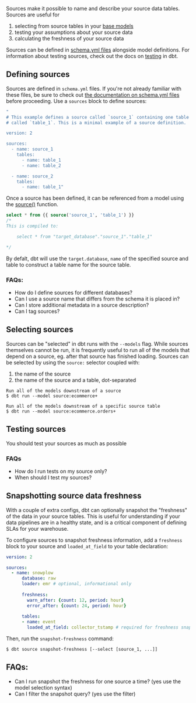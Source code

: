 Sources make it possible to name and describe your source data tables. Sources are useful for
1. selecting from source tables in your [base models](doc:best-practices#section-limit-dependencies-on-raw-data)
2. testing your assumptions about your source data
3. calculating the freshness of your source data

Sources can be defined in [schema.yml files](doc:schemayml-files) alongside model definitions. For information about testing sources, check out the docs on [testing](doc:testing) in dbt.

## Defining sources

Sources are defined in `schema.yml` files. If you're not already familiar with these files, be sure to check out [the documentation on schema.yml files](doc:schemayml-files) before proceeding. Use a `sources` block to define sources:
```yml
"
# This example defines a source called `source_1` containing one table
# called `table_1`. This is a minimal example of a source definition.

version: 2

sources:
  - name: source_1
    tables:
      - name: table_1
      - name: table_2

  - name: source_2
    tables:
      - name: table_1"
```

Once a source has been defined, it can be referenced from a model using the [source()](doc:source) function.
```sql
select * from {{ source('source_1', 'table_1') }}
/*
This is compiled to:

    select * from "target_database"."source_1"."table_1"

*/
```

By defalt, dbt will use the `target.database`, `name` of the specified source and table to construct a table name for the source table. 

### FAQs:
* How do I define sources for different databases?
* Can I use a source name that differs from the schema it is placed in?
* Can I store additional metadata in a source description?
* Can I tag sources?


## Selecting sources

Sources can be "selected" in dbt runs with the `--models` flag. While sources themselves cannot be run, it is frequently useful to run all of the models that depend on a source, eg. after that source has finished loading. Sources can be selected by using the `source:` selector coupled with:
1. the name of the source
2. the name of the source and a table, dot-separated

```
Run all of the models downstream of a source
$ dbt run --model source:ecommerce+

Run all of the models downstream of a specific source table
$ dbt run --model source:ecommerce.orders+
```

## Testing sources
You should test your sources as much as possible

### FAQs
* How do I run tests on my source only?
* When should I test my sources?


## Snapshotting source data freshness
With a couple of extra configs, dbt can optionally snapshot the "freshness" of the data in your source tables. This is useful for understanding if your data pipelines are in a healthy state, and is a critical component of defining SLAs for your warehouse.

To configure sources to snapshot freshness information, add a `freshness` block to your source and `loaded_at_field` to your table declaration:
```yml
version: 2

sources:
  - name: snowplow
      database: raw
      loader: emr # optional, informational only
  
      freshness:
        warn_after: {count: 12, period: hour}
        error_after: {count: 24, period: hour}
  
      tables:
      - name: event
        loaded_at_field: collector_tstamp # required for freshness snapshotting

```

Then, run the `snapshot-freshness` command:

```
$ dbt source snapshot-freshness [--select [source_1, ...]]
```

## FAQs:
* Can I run snapshot the freshness for one source a time? (yes use the model selection syntax)
* Can I filter the snapshot query? (yes use the filter)
